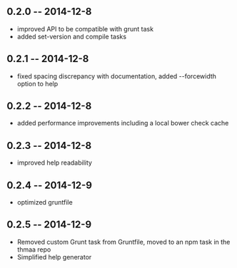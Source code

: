## 0.2.0 -- 2014-12-8

 - improved API to be compatible with grunt task
 - added set-version and compile tasks

## 0.2.1 -- 2014-12-8

 - fixed spacing discrepancy with documentation, added --forcewidth option to help

## 0.2.2 -- 2014-12-8

 - added performance improvements including a local bower check cache

## 0.2.3 -- 2014-12-8

 - improved help readability

## 0.2.4 -- 2014-12-9

 - optimized gruntfile

## 0.2.5 -- 2014-12-9

 - Removed custom Grunt task from Gruntfile, moved to an npm task in the thmaa repo
 - Simplified help generator